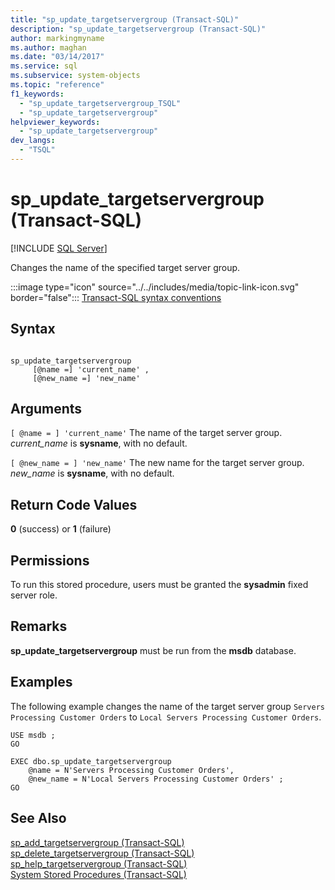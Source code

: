 ```yaml
---
title: "sp_update_targetservergroup (Transact-SQL)"
description: "sp_update_targetservergroup (Transact-SQL)"
author: markingmyname
ms.author: maghan
ms.date: "03/14/2017"
ms.service: sql
ms.subservice: system-objects
ms.topic: "reference"
f1_keywords:
  - "sp_update_targetservergroup_TSQL"
  - "sp_update_targetservergroup"
helpviewer_keywords:
  - "sp_update_targetservergroup"
dev_langs:
  - "TSQL"
---
```

# sp_update_targetservergroup (Transact-SQL)
[!INCLUDE [SQL Server](../../includes/applies-to-version/sqlserver.md)]

  Changes the name of the specified target server group.  
  
 :::image type="icon" source="../../includes/media/topic-link-icon.svg" border="false"::: [Transact-SQL syntax conventions](../../t-sql/language-elements/transact-sql-syntax-conventions-transact-sql.md)  
  
## Syntax  
  
```  
  
sp_update_targetservergroup  
     [@name =] 'current_name' ,  
     [@new_name =] 'new_name'  
```  
  
## Arguments  
`[ @name = ] 'current_name'`
 The name of the target server group. *current_name* is **sysname**, with no default.  
  
`[ @new_name = ] 'new_name'`
 The new name for the target server group. *new_name* is **sysname**, with no default.  
  
## Return Code Values  
 **0** (success) or **1** (failure)  
  
## Permissions  
 To run this stored procedure, users must be granted the **sysadmin** fixed server role.  
  
## Remarks  
 **sp_update_targetservergroup** must be run from the **msdb** database.  
  
## Examples  
 The following example changes the name of the target server group `Servers Processing Customer Orders` to `Local Servers Processing Customer Orders`.  
  
```  
USE msdb ;  
GO  
  
EXEC dbo.sp_update_targetservergroup  
    @name = N'Servers Processing Customer Orders',  
    @new_name = N'Local Servers Processing Customer Orders' ;  
GO  
```  
  
## See Also  
 [sp_add_targetservergroup &#40;Transact-SQL&#41;](../../relational-databases/system-stored-procedures/sp-add-targetservergroup-transact-sql.md)   
 [sp_delete_targetservergroup &#40;Transact-SQL&#41;](../../relational-databases/system-stored-procedures/sp-delete-targetservergroup-transact-sql.md)   
 [sp_help_targetservergroup &#40;Transact-SQL&#41;](../../relational-databases/system-stored-procedures/sp-help-targetservergroup-transact-sql.md)   
 [System Stored Procedures &#40;Transact-SQL&#41;](../../relational-databases/system-stored-procedures/system-stored-procedures-transact-sql.md)  
  
  

